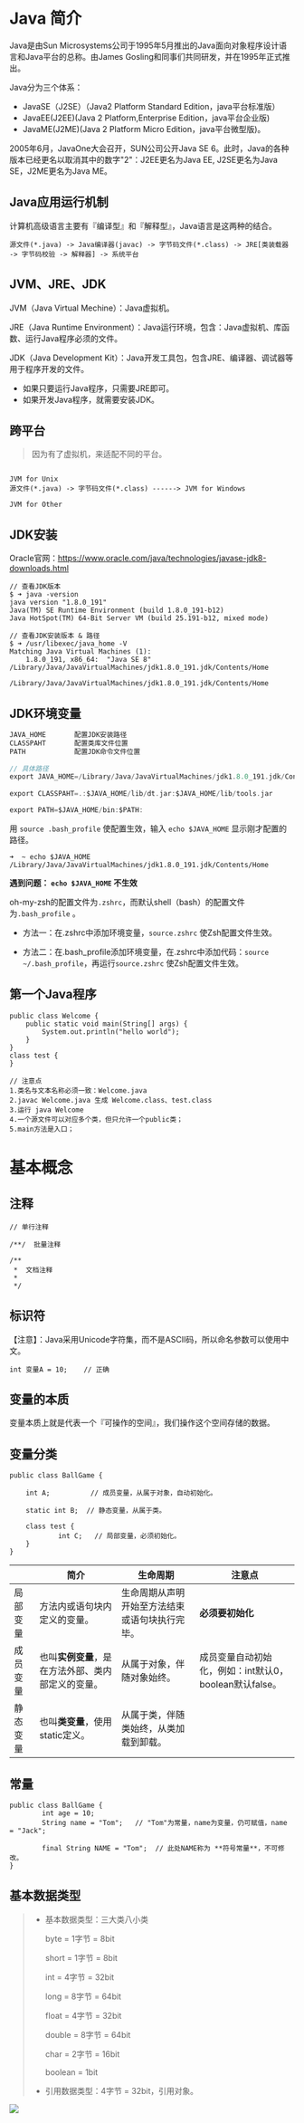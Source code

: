 



# Java 简介

Java是由Sun Microsystems公司于1995年5月推出的Java面向对象程序设计语言和Java平台的总称。由James Gosling和同事们共同研发，并在1995年正式推出。

Java分为三个体系：

- JavaSE（J2SE）（Java2 Platform Standard Edition，java平台标准版）
- JavaEE(J2EE)(Java 2 Platform,Enterprise Edition，java平台企业版)
- JavaME(J2ME)(Java 2 Platform Micro Edition，java平台微型版)。

2005年6月，JavaOne大会召开，SUN公司公开Java SE 6。此时，Java的各种版本已经更名以取消其中的数字"2"：J2EE更名为Java EE, J2SE更名为Java SE，J2ME更名为Java ME。



## Java应用运行机制

计算机高级语言主要有『编译型』和『解释型』，Java语言是这两种的结合。

``` 
源文件(*.java) -> Java编译器(javac) -> 字节码文件(*.class) -> JRE[类装载器 -> 字节码校验 -> 解释器] -> 系统平台
```





## JVM、JRE、JDK

JVM（Java Virtual Mechine）：Java虚拟机。

JRE（Java Runtime Environment）：Java运行环境，包含：Java虚拟机、库函数、运行Java程序必须的文件。

JDK（Java Development Kit）：Java开发工具包，包含JRE、编译器、调试器等用于程序开发的文件。

* 如果只要运行Java程序，只需要JRE即可。
* 如果开发Java程序，就需要安装JDK。



## 跨平台

> 因为有了虚拟机，来适配不同的平台。

```
																					  JVM for Unix
源文件(*.java) -> 字节码文件(*.class) ------> JVM for Windows
																					  JVM for Other
```



## JDK安装

Oracle官网：https://www.oracle.com/java/technologies/javase-jdk8-downloads.html

```
// 查看JDK版本
$ ➜ java -version
java version "1.8.0_191"
Java(TM) SE Runtime Environment (build 1.8.0_191-b12)
Java HotSpot(TM) 64-Bit Server VM (build 25.191-b12, mixed mode)

// 查看JDK安装版本 & 路径
$ ➜ /usr/libexec/java_home -V
Matching Java Virtual Machines (1):
    1.8.0_191, x86_64:	"Java SE 8"	/Library/Java/JavaVirtualMachines/jdk1.8.0_191.jdk/Contents/Home

/Library/Java/JavaVirtualMachines/jdk1.8.0_191.jdk/Contents/Home
```



## JDK环境变量

```objectivec
JAVA_HOME       配置JDK安装路径
CLASSPAHT       配置类库文件位置
PATH            配置JDK命令文件位置
  
// 具体路径
export JAVA_HOME=/Library/Java/JavaVirtualMachines/jdk1.8.0_191.jdk/Contents/Home
  
export CLASSPAHT=.:$JAVA_HOME/lib/dt.jar:$JAVA_HOME/lib/tools.jar

export PATH=$JAVA_HOME/bin:$PATH:
```

用 `source .bash_profile` 使配置生效，输入 `echo $JAVA_HOME` 显示刚才配置的路径。

```
➜  ~ echo $JAVA_HOME 
/Library/Java/JavaVirtualMachines/jdk1.8.0_191.jdk/Contents/Home
```

**遇到问题： `echo $JAVA_HOME` 不生效**

oh-my-zsh的配置文件为`.zshrc`，而默认shell（bash）的配置文件为`.bash_profile` 。

* 方法一：在.zshrc中添加环境变量，`source.zshrc` 使Zsh配置文件生效。

* 方法二：在.bash_profile添加环境变量，在.zshrc中添加代码：`source ~/.bash_profile`，再运行`source.zshrc` 使Zsh配置文件生效。



## 第一个Java程序

```
public class Welcome {
	public static void main(String[] args) {
		System.out.println("hello world");
	}
}
class test {
}

// 注意点
1.类名与文本名称必须一致：Welcome.java
2.javac Welcome.java 生成 Welcome.class、test.class
3.运行 java Welcome
4.一个源文件可以对应多个类，但只允许一个public类；
5.main方法是入口；
```



# 基本概念

## 注释

```
// 单行注释

/**/  批量注释

/** 
 *  文档注释
 *
 */
```



## 标识符

【注意】：Java采用Unicode字符集，而不是ASCII码，所以命名参数可以使用中文。

```
int 变量A = 10;    // 正确
```



## 变量的本质

变量本质上就是代表一个『可操作的空间』，我们操作这个空间存储的数据。



## 变量分类

```
public class BallGame {

    int A; 			// 成员变量，从属于对象，自动初始化。
    
    static int B;  // 静态变量，从属于类。
    
    class test {
    		int C;   // 局部变量，必须初始化。
    }
}
```

|          | 简介                                               | 生命周期                                       | 注意点                                                 |
| -------- | -------------------------------------------------- | ---------------------------------------------- | ------------------------------------------------------ |
| 局部变量 | 方法内或语句块内定义的变量。                       | 生命周期从声明开始至方法结束或语句块执行完毕。 | **必须要初始化**                                       |
| 成员变量 | 也叫**实例变量**，是在方法外部、类内部定义的变量。 | 从属于对象，伴随对象始终。                     | 成员变量自动初始化，例如：int默认0，boolean默认false。 |
| 静态变量 | 也叫**类变量**，使用static定义。                   | 从属于类，伴随类始终，从类加载到卸载。         |                                                        |



## 常量

```
public class BallGame {
		int age = 10;
		String name = "Tom";   // "Tom"为常量，name为变量，仍可赋值，name = "Jack";
		
		final String NAME = "Tom";  // 此处NAME称为 **符号常量**，不可修改。
}
```



## 基本数据类型

> * 基本数据类型：三大类八小类
>
>   byte = 1字节 = 8bit
>
>   short = 1字节 = 8bit
>
>   int = 4字节 = 32bit
>
>   long = 8字节 = 64bit
>
>   float = 4字节 = 32bit
>
>   double = 8字节 = 64bit
>
>   char = 2字节 = 16bit
>
>   boolean = 1bit
>
> * 引用数据类型：4字节 = 32bit，引用对象。

![](media/001.png)













